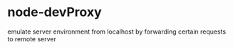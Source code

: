 # node-devProxy
emulate server environment from localhost by forwarding certain requests to remote server
